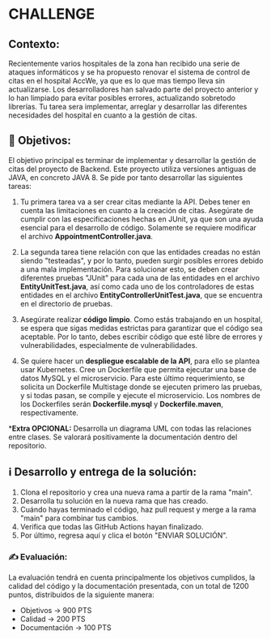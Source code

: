 # CHALLENGE

## Contexto:
Recientemente varios hospitales de la zona han recibido una serie de ataques informáticos y se ha propuesto renovar el sistema de control de citas en el hospital AccWe, ya que es lo que mas tiempo lleva sin actualizarse. Los desarrolladores han salvado parte del proyecto anterior y lo han limpiado para evitar posibles errores, actualizando sobretodo librerías. Tu tarea sera implementar, arreglar y desarrollar las diferentes necesidades del hospital en cuanto a la gestión de citas.

## 🎯 Objetivos:

El objetivo principal es terminar de implementar y desarrollar la gestión de citas del proyecto de Backend. Este proyecto utiliza versiones antiguas de JAVA, en concreto JAVA 8. Se pide por tanto desarrollar las siguientes tareas:

1. Tu primera tarea va a ser crear citas mediante la API. Debes tener en cuenta las limitaciones en cuanto a la creación de citas. Asegúrate de cumplir con las especificaciones hechas en JUnit, ya que son una ayuda esencial para el desarrollo de código. Solamente se requiere modificar el archivo **AppointmentController.java**.
 
2. La segunda tarea tiene relación con que las entidades creadas no están siendo "testeadas", y por lo tanto, pueden surgir posibles errores debido a una mala implementación. Para solucionar esto, se deben crear diferentes pruebas "JUnit" para cada una de las entidades en el archivo **EntityUnitTest.java**, así como cada uno de los controladores de estas entidades en el archivo **EntityControllerUnitTest.java**, que se encuentra en el directorio de pruebas.

3. Asegúrate realizar **código limpio**. Como estás trabajando en un hospital, se espera que sigas medidas estrictas para garantizar que el código sea aceptable. Por lo tanto, debes escribir código que esté libre de errores y vulnerabilidades, especialmente de vulnerabilidades.

4. Se quiere hacer un **despliegue escalable de la API**, para ello se plantea usar Kubernetes. Cree un Dockerfile que permita ejecutar una base de datos MySQL y el microservicio. Para este último requerimiento, se solicita un Dockerfile Multistage donde se ejecuten primero las pruebas, y si todas pasan, se compile y ejecute el microservicio. Los nombres de los Dockerfiles serán **Dockerfile.mysql** y **Dockerfile.maven**, respectivamente.

***Extra OPCIONAL:** Desarrolla un diagrama UML con todas las relaciones entre clases. Se valorará positivamente la documentación dentro del repositorio.

## ℹ️ Desarrollo y entrega de la solución:

1. Clona el repositorio y crea una nueva rama a partir de la rama "main".
2. Desarrolla tu solución en la nueva rama que has creado.
3. Cuándo hayas terminado el código, haz pull request y merge a la rama "main" para combinar tus cambios.
4. Verifica que todas las GitHub Actions hayan finalizado.
5. Por último, regresa aquí y clica el botón "ENVIAR SOLUCIÓN".

### ✍️ Evaluación:

La evaluación tendrá en cuenta principalmente los objetivos cumplidos, la calidad del código y la documentación presentada, con un total de 1200 puntos, distribuidos de la siguiente manera:
* Objetivos -> 900 PTS
* Calidad -> 200 PTS
* Documentación -> 100 PTS



